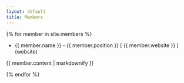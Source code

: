 ```yaml
---
layout: default
title: Members
---
```


{% for member in site.members %}
  * {{ member.name }} - {{ member.position }} [ {{ member.website }} ] (website)

  {{ member.content | markdownify }}
  
{% endfor %}